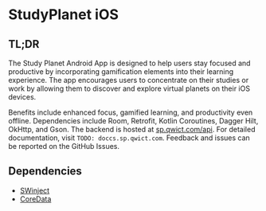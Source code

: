 # StudyPlanet iOS

## TL;DR

The Study Planet Android App is designed to help users stay focused and productive by incorporating gamification elements into their learning experience. 
The app encourages users to concentrate on their studies or work by allowing them to discover and explore virtual planets on their iOS devices.

Benefits include enhanced focus, gamified learning, and productivity even offline. Dependencies include Room, Retrofit, Kotlin Coroutines, Dagger Hilt, OkHttp, and Gson. 
The backend is hosted at [sp.qwict.com/api](https://sp.qwict.com/api/v1/health/version). 
For detailed documentation, visit `TODO: doccs.sp.qwict.com`.
Feedback and issues can be reported on the GitHub Issues.

## Dependencies

- [SWinject](https://github.com/Swinject/Swinject)
- [CoreData](https://developer.apple.com/documentation/coredata/)
